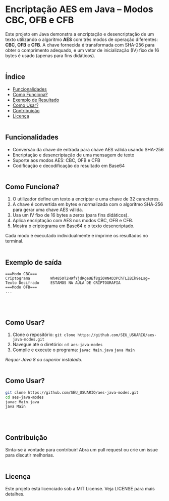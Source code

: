 # Encriptação AES em Java – Modos CBC, OFB e CFB

Este projeto em Java demonstra a encriptação e desencriptação de um texto utilizando o algoritmo **AES** com três modos de operação diferentes: **CBC**, **OFB** e **CFB**. 
A chave fornecida é transformada com SHA-256 para obter o comprimento adequado, e um vetor de inicialização (IV) fixo de 16 bytes é usado (apenas para fins didáticos).
<br><br>

## Índice
- [Funcionalidades](#funcionalidades)
- [Como Funciona?](#como-funciona)
- [Exemplo de Resultado](#exemplo-de-resultado)
- [Como Usar?](#como-usar)
- [Contribuição](#contribuição)
- [Licença](#licença)
<br><br>

## Funcionalidades
- Conversão da chave de entrada para chave AES válida usando SHA-256
- Encriptação e desencriptação de uma mensagem de texto
- Suporte aos modos AES: CBC, OFB e CFB
- Codificação e decodificação do resultado em Base64
<br><br>

## Como Funciona?
1. O utilizador define um texto a encriptar e uma chave de 32 caracteres.
2. A chave é convertida em bytes e normalizada com o algoritmo SHA-256 para gerar uma chave AES válida.
3. Usa um IV fixo de 16 bytes a zeros (para fins didáticos).
4. Aplica encriptação com AES nos modos CBC, OFB e CFB.
5. Mostra o criptograma em Base64 e o texto desencriptado.

Cada modo é executado individualmente e imprime os resultados no terminal.
<br><br>

## Exemplo de saída
```
===Modo CBC===
Criptograma 		Wh485OT2H9fYjdRgeUEf8gi6WN4D3PChTLZBIk9eLsg=
Texto Decifrado 	ESTAMOS NA AULA DE CRIPTOGRAFIA
===Modo OFB===
...
```
<br><br>

## Como Usar?

1. Clone o repositório:
   `git clone https://github.com/SEU_USUARIO/aes-java-modes.git`
2. Navegue até o diretório:
   `cd aes-java-modes`
3. Compile e execute o programa:
   `javac Main.java`
   `java Main`

_Requer Java 8 ou superior instalado._
<br><br>

## Como Usar?

```bash
git clone https://github.com/SEU_USUARIO/aes-java-modes.git
cd aes-java-modes
javac Main.java
java Main
```
<br><br>

## Contribuição
Sinta-se à vontade para contribuir! Abra um pull request ou crie um issue para discutir melhorias.
<br><br>

## Licença
Este projeto está licenciado sob a MIT License. Veja LICENSE para mais detalhes.
